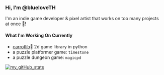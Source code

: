 ### Hi, I’m @blueloveTH

I'm an indie game developer & pixel artist that works on too many projects at once 🤔!

#### What I'm Working On Currently

* [carrotlib](https://github.com/blueloveTH/carrotlib)🥕 2d game library in python
* a puzzle platformer game: `timestone`
* a puzzle dungeon game: `magicpd`

[![my_gitHub_stats](https://github-readme-stats.vercel.app/api?username=blueloveTH)]()
